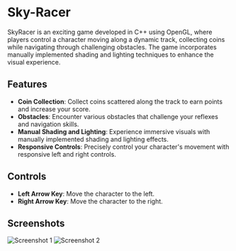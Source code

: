 # Sky-Racer

SkyRacer is an exciting game developed in C++ using OpenGL, where players control a character moving along a dynamic track, collecting coins while navigating through challenging obstacles. The game incorporates manually implemented shading and lighting techniques to enhance the visual experience.

## Features

- **Coin Collection**: Collect coins scattered along the track to earn points and increase your score.
- **Obstacles**: Encounter various obstacles that challenge your reflexes and navigation skills.
- **Manual Shading and Lighting**: Experience immersive visuals with manually implemented shading and lighting effects.
- **Responsive Controls**: Precisely control your character's movement with responsive left and right controls.

## Controls

- **Left Arrow Key**: Move the character to the left.
- **Right Arrow Key**: Move the character to the right.

## Screenshots

![Screenshot 1]()
![Screenshot 2]()



